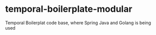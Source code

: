 # temporal-boilerplate-modular
Temporal Boilerplat code base, where Spring Java and Golang is being used 

